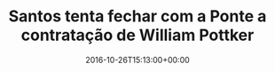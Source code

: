 ---
layout: post
title: "Santos tenta fechar com a Ponte a contratação de William Pottker"
date: 2016-10-26T15:13:00+00:00
external_link: "http://globoesporte.globo.com/sp/futebol/noticia/2016/10/santos-tenta-contratacao-do-atacante-william-pottker-da-ponte-preta.html"
categories: news globo.com
---